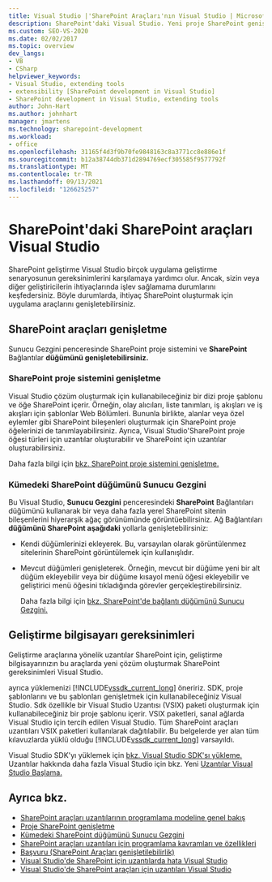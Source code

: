 ```yaml
---
title: Visual Studio |'SharePoint Araçları'nın Visual Studio | Microsoft Docs
description: SharePoint'daki Visual Studio. Yeni proje SharePoint genişletme. Kümedeki SharePoint düğümünü Sunucu Gezgini.
ms.custom: SEO-VS-2020
ms.date: 02/02/2017
ms.topic: overview
dev_langs:
- VB
- CSharp
helpviewer_keywords:
- Visual Studio, extending tools
- extensibility [SharePoint development in Visual Studio]
- SharePoint development in Visual Studio, extending tools
author: John-Hart
ms.author: johnhart
manager: jmartens
ms.technology: sharepoint-development
ms.workload:
- office
ms.openlocfilehash: 31165f4d3f9b70fe9848163c8a3771cc8e886e1f
ms.sourcegitcommit: b12a38744db371d2894769ecf305585f9577792f
ms.translationtype: MT
ms.contentlocale: tr-TR
ms.lasthandoff: 09/13/2021
ms.locfileid: "126625257"
---
```

# <a name="extend-the-sharepoint-tools-in-visual-studio"></a>SharePoint'daki SharePoint araçları Visual Studio
  SharePoint geliştirme Visual Studio birçok uygulama geliştirme senaryosunun gereksinimlerini karşılamaya yardımcı olur. Ancak, sizin veya diğer geliştiricilerin ihtiyaçlarında işlev sağlamama durumlarını keşfedersiniz. Böyle durumlarda, ihtiyaç SharePoint oluşturmak için uygulama araçlarını genişletebilirsiniz.

## <a name="how-to-extend-the-sharepoint-tools"></a>SharePoint araçları genişletme
 Sunucu Gezgini penceresinde SharePoint proje sistemini ve **SharePoint** Bağlantılar **düğümünü genişletebilirsiniz.**

### <a name="extend-the-sharepoint-project-system"></a>SharePoint proje sistemini genişletme
 Visual Studio çözüm oluşturmak için kullanabileceğiniz bir dizi proje şablonu ve öğe SharePoint içerir. Örneğin, olay alıcıları, liste tanımları, iş akışları ve iş akışları için şablonlar Web Bölümleri. Bununla birlikte, alanlar veya özel eylemler gibi SharePoint bileşenleri oluşturmak için SharePoint proje öğelerinizi de tanımlayabilirsiniz. Ayrıca, Visual Studio'SharePoint proje öğesi türleri için uzantılar oluşturabilir ve SharePoint için uzantılar oluşturabilirsiniz.

 Daha fazla bilgi için [bkz. SharePoint proje sistemini genişletme.](../sharepoint/extending-the-sharepoint-project-system.md)

### <a name="extend-the-sharepoint-connections-node-in-server-explorer"></a>Kümedeki SharePoint düğümünü Sunucu Gezgini
 Bu Visual Studio, **Sunucu Gezgini** penceresindeki **SharePoint** Bağlantıları düğümünü kullanarak bir veya daha fazla yerel SharePoint sitenin bileşenlerini hiyerarşik ağaç görünümünde görüntüebilirsiniz. Ağ Bağlantıları **düğümünü SharePoint aşağıdaki** yollarla genişletebilirsiniz:

- Kendi düğümlerinizi ekleyerek. Bu, varsayılan olarak görüntülenmez sitelerinin SharePoint görüntülemek için kullanışlıdır.

- Mevcut düğümleri genişleterek. Örneğin, mevcut bir düğüme yeni bir alt düğüm ekleyebilir veya bir düğüme kısayol menü öğesi ekleyebilir ve geliştirici menü öğesini tıkladığında görevler gerçekleştirebilirsiniz.

  Daha fazla bilgi için [bkz. SharePoint'de bağlantı düğümünü Sunucu Gezgini.](../sharepoint/extending-the-sharepoint-connections-node-in-server-explorer.md)

## <a name="development-computer-requirements"></a>Geliştirme bilgisayarı gereksinimleri
 Geliştirme araçlarına yönelik uzantılar SharePoint için, geliştirme bilgisayarınızın bu araçlarda yeni çözüm oluşturmak SharePoint gereksinimleri Visual Studio.

 ayrıca yüklemenizi [!INCLUDE[vssdk_current_long](../sharepoint/includes/vssdk-current-long-md.md)] öneririz. SDK, proje şablonlarını ve bu şablonları genişletmek için kullanabileceğiniz Visual Studio. Sdk özellikle bir Visual Studio Uzantısı (VSIX) paketi oluşturmak için kullanabileceğiniz bir proje şablonu içerir. VSIX paketleri, sanal ağlarda Visual Studio için tercih edilen Visual Studio. Tüm SharePoint araçları uzantıları VSIX paketleri kullanılarak dağıtılabilir. Bu belgelerde yer alan tüm kılavuzlarda yüklü olduğu [!INCLUDE[vssdk_current_long](../sharepoint/includes/vssdk-current-long-md.md)] varsayıldı.

 Visual Studio SDK'yı yüklemek için [bkz. Visual Studio SDK'sı yükleme.](../extensibility/installing-the-visual-studio-sdk.md) Uzantılar hakkında daha fazla Visual Studio için bkz. Yeni [Uzantılar Visual Studio Başlama.](../extensibility/starting-to-develop-visual-studio-extensions.md)

## <a name="see-also"></a>Ayrıca bkz.

- [SharePoint araçları uzantılarının programlama modeline genel bakış](../sharepoint/overview-of-the-programming-model-of-sharepoint-tools-extensions.md)
- [Proje SharePoint genişletme](../sharepoint/extending-the-sharepoint-project-system.md)
- [Kümedeki SharePoint düğümünü Sunucu Gezgini](../sharepoint/extending-the-sharepoint-connections-node-in-server-explorer.md)
- [SharePoint araçları uzantıları için programlama kavramları ve özellikleri](../sharepoint/programming-concepts-and-features-for-sharepoint-tools-extensions.md)
- [Başvuru &#40;SharePoint Araçları genişletilebilirlik&#41;](../sharepoint/reference-sharepoint-tools-extensibility.md)
- [Visual Studio'de SharePoint için uzantılarda hata Visual Studio](../sharepoint/debugging-extensions-for-the-sharepoint-tools-in-visual-studio.md)
- [Visual Studio'de SharePoint araçları için uzantıları Visual Studio](../sharepoint/deploying-extensions-for-the-sharepoint-tools-in-visual-studio.md)